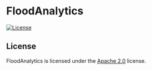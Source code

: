 # FloodAnalytics

[![License](https://lxgaming.github.io/badges/License-Apache%202.0-blue.svg)](https://www.apache.org/licenses/LICENSE-2.0)

## License
FloodAnalytics is licensed under the [Apache 2.0](https://www.apache.org/licenses/LICENSE-2.0) license.